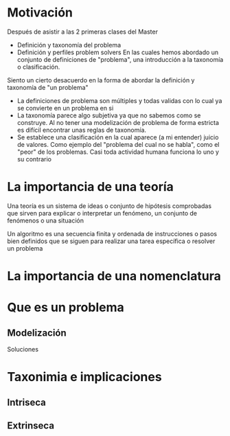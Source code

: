
# Motivación

Después de asistir a las 2 primeras clases del Master 
- Definición y taxonomía del problema
- Definición y perfiles problem solvers
En las cuales hemos abordado un conjunto de definiciones de  "problema", una introducción a la taxonomía o clasificación.

Siento un cierto desacuerdo en la forma de abordar la definición y taxonomía de "un problema"

- La definiciones de problema son múltiples y todas validas con lo cual ya se convierte en un problema en si
- La taxonomía parece algo subjetiva ya que no sabemos como se construye. Al no tener una modelización de problema de forma estricta es difícil encontrar unas reglas de taxonomía. 
- Se establece una clasificación  en la cual aparece (a mi entender) juicio de valores. Como ejemplo del "problema del cual no se habla", como el "peor" de los problemas. Casi toda actividad humana funciona lo uno y su contrario

# La importancia de una teoría

Una teoría es un sistema de ideas o conjunto de hipótesis comprobadas que sirven para explicar o interpretar un fenómeno, un conjunto de fenómenos o una situación

Un algoritmo es una secuencia finita y ordenada de instrucciones o pasos bien definidos que se siguen para realizar una tarea específica o resolver un problema




# La importancia de una nomenclatura 

# Que es un problema
## Modelización 

Soluciones 
# Taxonimia e implicaciones 
## Intriseca
## Extrinseca 

